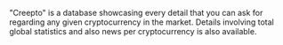 
"Creepto" is a database showcasing every detail that you can ask for regarding any given cryptocurrency in the market. Details involving total global statistics and also news per cryptocurrency is also available.
